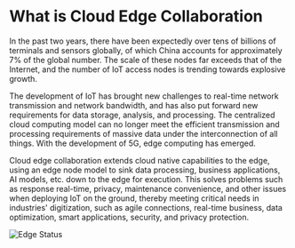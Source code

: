 # What is Cloud Edge Collaboration

In the past two years, there have been expectedly over tens of billions of terminals and sensors globally,
of which China accounts for approximately 7% of the global number. The scale of these nodes far exceeds
that of the Internet, and the number of IoT access nodes is trending towards explosive growth.

The development of IoT has brought new challenges to real-time network transmission and network bandwidth,
and has also put forward new requirements for data storage, analysis, and processing.
The centralized cloud computing model can no longer meet the efficient transmission and processing requirements
of massive data under the interconnection of all things. With the development of 5G, edge computing has emerged.

Cloud edge collaboration extends cloud native capabilities to the edge, using an edge node model to sink data processing,
business applications, AI models, etc. down to the edge for execution. This solves problems such as response real-time,
privacy, maintenance convenience, and other issues when deploying IoT on the ground, thereby meeting critical needs in
industries' digitization, such as agile connections, real-time business, data optimization, smart applications,
security, and privacy protection.

![Edge Status](https://docs.daocloud.io/daocloud-docs-images/docs/en/docs/kant/images/what.png)
